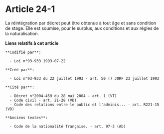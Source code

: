 # Article 24-1

La réintégration par décret peut être obtenue à tout âge et sans condition de stage. Elle est soumise, pour le surplus, aux
conditions et aux règles de la naturalisation.

**Liens relatifs à cet article**

	**Codifié par**:

	  - Loi n°93-933 1993-07-22

	**Créé par**:

	  - Loi n°93-933 du 22 juillet 1993 - art. 50 () JORF 23 juillet 1993

	**Cité par**:

	  - Décret n°2004-459 du 28 mai 2004 - art. 1 (VT)
	  - Code civil - art. 21-28 (VD)
	  - Code des relations entre le public et l'adminis... - art. R221-15 (VD)

	**Anciens textes**:

	  - Code de la nationalité française. - art. 97-3 (Ab)
